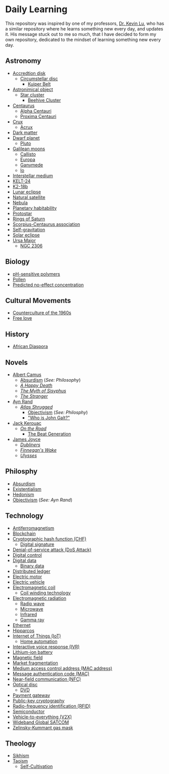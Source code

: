 # Daily Learning
This repository was inspired by one of my professors, [Dr. Kevin Lu](https://github.com/kevinwlu), who has a similar repository where he learns something new every day, and updates it. His message stuck out to me so much, that I have decided to form my own repository, dedicated to the mindset of learning something new every day.

## Astronomy
* [Accredtion disk](https://en.wikipedia.org/wiki/Accretion_disk)
  * [Circumstellar disc](https://en.wikipedia.org/wiki/Circumstellar_disc)
    * [Kuiper Belt](https://en.wikipedia.org/wiki/Kuiper_belt)
* [Astronimical object](https://en.wikipedia.org/wiki/Astronomical_object)
  * [Star cluster](https://en.wikipedia.org/wiki/Star_cluster)
    * [Beehive Cluster](https://en.wikipedia.org/wiki/Beehive_Cluster)
* [Centaurus](https://en.wikipedia.org/wiki/Centaurus)
  * [Alpha Centauri](https://en.wikipedia.org/wiki/Alpha_Centauri)
  * [Proxima Centauri](https://en.wikipedia.org/wiki/Proxima_Centauri) 
* [Crux](https://en.wikipedia.org/wiki/Crux)
  * [Acrux](https://en.wikipedia.org/wiki/Acrux)
* [Dark matter](https://en.wikipedia.org/wiki/Dark_matter)
* [Dwarf planet](https://en.wikipedia.org/wiki/Dwarf_planet)
  * [Pluto](https://en.wikipedia.org/wiki/Pluto)
* [Galilean moons](https://en.wikipedia.org/wiki/Galilean_moons)
  * [Callisto](https://en.wikipedia.org/wiki/Callisto_(moon))
  * [Europa](https://en.wikipedia.org/wiki/Europa_(moon))
  * [Ganymede](https://en.wikipedia.org/wiki/Ganymede_(moon))
  * [Io](https://en.wikipedia.org/wiki/Io_(moon))
* [Interstellar medium](https://en.wikipedia.org/wiki/Interstellar_medium)
* [KELT-24](https://en.wikipedia.org/wiki/KELT-24)
* [K2-18b](https://en.wikipedia.org/wiki/K2-18b)
* [Lunar eclipse](https://en.wikipedia.org/wiki/Lunar_eclipse)
* [Natural satellite](https://en.wikipedia.org/wiki/Natural_satellite)
* [Nebula](https://en.wikipedia.org/wiki/Nebula)
* [Planetary habitability](https://en.wikipedia.org/wiki/Planetary_habitability)
* [Protostar](https://en.wikipedia.org/wiki/Protostar)
* [Rings of Saturn](https://en.wikipedia.org/wiki/Rings_of_Saturn)
* [Scorpius-Centaurus association](https://en.wikipedia.org/wiki/Scorpius%E2%80%93Centaurus_association)
* [Self-gravitation](https://en.wikipedia.org/wiki/Self-gravitation)
* [Solar eclipse](https://en.wikipedia.org/wiki/Solar_eclipse)
* [Ursa Major](https://en.wikipedia.org/wiki/Ursa_Major)
  * [NGC 2306](https://en.wikipedia.org/wiki/NGC_3206)

## Biology
* [pH-sensitive polymers](https://en.wikipedia.org/wiki/PH-sensitive_polymers)
* [Pollen](https://en.wikipedia.org/wiki/Pollen)
* [Predicted no-effect concentration](https://en.wikipedia.org/wiki/Predicted_no-effect_concentration)

## Cultural Movements
* [Counterculture of the 1960s](https://en.wikipedia.org/wiki/Counterculture_of_the_1960s)
* [Free love](https://en.wikipedia.org/wiki/Free_love)

## History
* [African Diaspora](https://en.wikipedia.org/wiki/African_diaspora)

## Novels 
* [Albert Camus](https://en.wikipedia.org/wiki/Albert_Camus)
  * [Absurdism](https://en.wikipedia.org/wiki/Absurdism) (*See: Philosophy*)
  * [*A Happy Death*](https://en.wikipedia.org/wiki/A_Happy_Death)
  * [*The Myth of Sisyphus*](https://en.wikipedia.org/wiki/The_Myth_of_Sisyphus)
  * [*The Stranger*](https://en.wikipedia.org/wiki/The_Stranger_(Camus_novel))
* [Ayn Rand](https://en.wikipedia.org/wiki/Ayn_Rand)
  * [*Atlas Shrugged*](https://en.wikipedia.org/wiki/Atlas_Shrugged)
    * [Objectivism](https://en.wikipedia.org/wiki/Objectivism) (*See: Philosphy*)
    * ["Who is John Galt?"](https://en.wikipedia.org/wiki/John_Galt)
* [Jack Kerouac](https://en.wikipedia.org/wiki/Jack_Kerouac)
  * [*On the Road*](https://en.wikipedia.org/wiki/On_the_Road)
    * [The Beat Generation](https://en.wikipedia.org/wiki/Beat_Generation)
* [James Joyce](https://en.wikipedia.org/wiki/James_Joyce)
  * [*Dubliners*](https://en.wikipedia.org/wiki/Dubliners)
  * [*Finnegan's Wake*](https://en.wikipedia.org/wiki/Finnegans_Wake)
  * [*Ulysses*](https://en.wikipedia.org/wiki/Ulysses_(novel))
 
## Philosphy
* [Absurdism](https://en.wikipedia.org/wiki/Absurdism)
* [Existentialism](https://en.wikipedia.org/wiki/Existentialism)
* [Hedonism](https://en.wikipedia.org/wiki/Hedonism)
* [Objectivism](https://en.wikipedia.org/wiki/Objectivism) (*See: Ayn Rand*)

## Technology
* [Antiferromagnetism](https://en.wikipedia.org/wiki/Antiferromagnetism)
* [Blockchain](https://en.wikipedia.org/wiki/Blockchain)
* [Cryptographic hash function (CHF)](https://en.wikipedia.org/wiki/Cryptographic_hash_function)
  * [Digital signature](https://en.wikipedia.org/wiki/Digital_signature)
* [Denial-of-service attack (DoS Attack)](https://en.wikipedia.org/wiki/Denial-of-service_attack)
* [Digital control](https://en.wikipedia.org/wiki/Digital_control)
* [Digital data](https://en.wikipedia.org/wiki/Digital_data)
  * [Binary data](https://en.wikipedia.org/wiki/Binary_data)
* [Distributed ledger](https://en.wikipedia.org/wiki/Distributed_ledger)
* [Electric motor](https://en.wikipedia.org/wiki/Electric_motor)
* [Electric vehicle](https://en.wikipedia.org/wiki/Electric_vehicle)
* [Electromagnetic coil](https://en.wikipedia.org/wiki/Electromagnetic_coil)
  * [Coil winding technology](https://en.wikipedia.org/wiki/Coil_winding_technology)
* [Electromagnetic radiation](https://en.wikipedia.org/wiki/Electromagnetic_radiation)
  * [Radio wave](https://en.wikipedia.org/wiki/Radio_wave)
  * [Microwave](https://en.wikipedia.org/wiki/Microwave)
  * [Infrared](https://en.wikipedia.org/wiki/Infrared)
  * [Gamma ray](https://en.wikipedia.org/wiki/Gamma_ray)
* [Ethernet](https://en.wikipedia.org/wiki/Ethernet)
* [Hipparcos](https://en.wikipedia.org/wiki/Hipparcos)
* [Internet of Things (IoT)](https://en.wikipedia.org/wiki/Internet_of_things)
  * [Home automation](https://en.wikipedia.org/wiki/Home_automation)
* [Interactive voice response (IVR)](https://en.wikipedia.org/wiki/Interactive_voice_response)
* [Lithium-ion battery](https://en.wikipedia.org/wiki/Lithium-ion_battery)
* [Magnetic field](https://en.wikipedia.org/wiki/Magnetic_field)
* [Market fragmentation](https://en.wikipedia.org/wiki/Market_fragmentation)
* [Medium access control address (MAC address)](https://en.wikipedia.org/wiki/MAC_address)
* [Message authentication code (MAC)](https://en.wikipedia.org/wiki/Message_authentication_code)
* [Near-field communication (NFC)](https://en.wikipedia.org/wiki/Near-field_communication)
* [Optical disc](https://en.wikipedia.org/wiki/Optical_disc)
  * [DVD](https://en.wikipedia.org/wiki/DVD)
* [Payment gateway](https://en.wikipedia.org/wiki/Payment_gateway)
* [Public-key cryptography](https://en.wikipedia.org/wiki/Public-key_cryptography)
* [Radio-frequency identification (RFID)](https://en.wikipedia.org/wiki/Radio-frequency_identification)
* [Semiconductor](https://en.wikipedia.org/wiki/Semiconductor)
* [Vehicle-to-everything (V2X)](https://en.wikipedia.org/wiki/Vehicle-to-everything)
* [Wideband Global SATCOM](https://en.wikipedia.org/wiki/Wideband_Global_SATCOM)
* [Zelinsky-Kummant gas mask](https://en.wikipedia.org/wiki/Zelinsky-Kummant_gas_mask)

## Theology
* [Sikhism](https://en.wikipedia.org/wiki/Sikhism)
* [Taoism](https://en.wikipedia.org/wiki/Taoism)
  * [Self-Cultivation](https://en.wikipedia.org/wiki/Self-cultivation)
